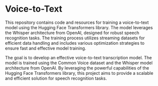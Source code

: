 # Voice-to-Text

This repository contains code and resources for training a voice-to-text model using the Hugging Face Transformers library. The model leverages the Whisper architecture from OpenAI, designed for robust speech recognition tasks. The training process utilizes streaming datasets for efficient data handling and includes various optimization strategies to ensure fast and effective model training.

The goal is to develop an effective voice-to-text transcription model. The model is trained using the Common Voice dataset and the Whisper model architecture from OpenAI. By leveraging the powerful capabilities of the Hugging Face Transformers library, this project aims to provide a scalable and efficient solution for speech recognition tasks.
